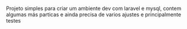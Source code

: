 Projeto simples para criar um ambiente dev com laravel e mysql, contem algumas más particas e ainda precisa de varios ajustes e principalmente testes
